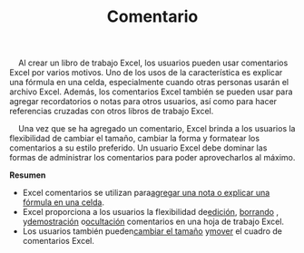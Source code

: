 ﻿---
title: Comentario
second_title: Aspose.Cells Cloud Documen
type: docs
url: /es/comments/
aliases: [/working-with-comments/]
keywords: REST API, spreadsheets, excel, comment
description: "Cells.Cloud API para Excel operar: comentarios operar"
weight: 100
---
&nbsp;&nbsp;&nbsp;&nbsp;Al crear un libro de trabajo Excel, los usuarios pueden usar comentarios Excel por varios motivos. Uno de los usos de la característica es explicar una fórmula en una celda, especialmente cuando otras personas usarán el archivo Excel. Además, los comentarios Excel también se pueden usar para agregar recordatorios o notas para otros usuarios, así como para hacer referencias cruzadas con otros libros de trabajo Excel.

&nbsp;&nbsp;&nbsp;&nbsp;Una vez que se ha agregado un comentario, Excel brinda a los usuarios la flexibilidad de cambiar el tamaño, cambiar la forma y formatear los comentarios a su estilo preferido. Un usuario Excel debe dominar las formas de administrar los comentarios para poder aprovecharlos al máximo.

**Resumen**

-  Excel comentarios se utilizan para[agregar una nota o explicar una fórmula en una celda](/cells/es/comments/add/).
-  Excel proporciona a los usuarios la flexibilidad de[edición](/cells/es/comments/update/), [borrando](/cells/es/comments/delete/) , y[demostración](/cells/es/comments/get/) o[ocultación](/cells/es/comments/update/) comentarios en una hoja de trabajo Excel.
-  Los usuarios también pueden[cambiar el tamaño](/cells/es/comments/update/) y[mover](/cells/es/comments/update/) el cuadro de comentarios Excel.
